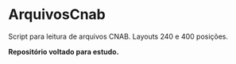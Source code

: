 # ArquivosCnab
Script para leitura de arquivos CNAB. Layouts 240 e 400 posições.

**Repositório voltado para estudo.**
